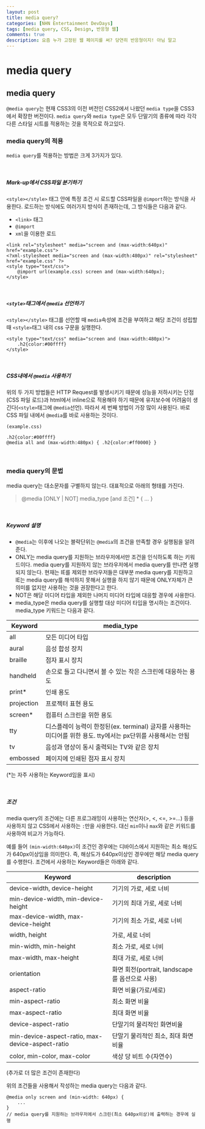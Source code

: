 ```yaml
---
layout: post
title: media query?
categories: [NHN Entertainment DevDays]
tags: [media query, CSS, Design, 반응형 웹]
comments: true
description: 요즘 누가 고정된 웹 페이지를 써? 당연히 반응형이지! 아님 말고
---
```


# media query #

## media query ##

`@media query`는 현재 CSS3의 이전 버전인 CSS2에서 나왔던 `media type`을 CSS3에서 확장한 버전이다. `media query`와 `media type`은 모두 단말기의 종류에 따라 각각 다른 스타일 시트를 적용하는 것을 목적으로 하고있다.

### media query의 적용 ###

`media query`를 적용하는 방법은 크게 3가지가 있다.

<br>

##### Mark-up에서 CSS파일 분기하기 #####

`<style></style>` 태그 안에 특정 조건 시 로드할 CSS파일을 `@import`하는 방식을 사용한다. 로드하는 방식에도 여러가지 방식이 존재하는데, 그 방식들은 다음과 같다.

- `<link>` 태그
- `@import`
- `xml`을 이용한 로드

```
<link rel="stylesheet" media="screen and (max-width:640px)" href="example.css">
<?xml-stylesheet media="screen and (max-width:480px)" rel="stylesheet" href="example.css" ?>
<style type="text/css">
	@import url(example.css) screen and (max-width:640px);
</style>
```

<br>

##### `<style>`태그에서 `@media` 선언하기 #####

`<style></style>` 태그를 선언할 때 `media`속성에 조건을 부여하고 해당 조건이 성립할 때 `<style>`태그 내의 css 구문을 실행한다. 

```
<style type="text/css" media="screen and (max-width:480px)">
	.h2{color:#00ffff}
</style>
```

<br>

##### CSS내에서 `@media` 사용하기 #####

위의 두 가지 방법들은 HTTP Request를 발생시키기 때문에 성능을 저하시키는 단점(CSS 파일 로드)과 html에서 inline으로 적용해야 하기 때문에 유지보수에 어려움이 생긴다(`<style>`태그에 `@media`선언). 따라서 세 번째 방법이 가장 많이 사용된다. 바로 CSS 파일 내에서 `@media`를 바로 사용하는 것이다.

```
(example.css)

.h2{color:#00ffff}
@media all and (max-width:480px) { .h2{color:#ff0000} }
```

<br>

### media query의 문법 ###

media query는 대소문자를 구별하지 않는다. 대표적으로 아래의 형태를 가진다.

> @media [ONLY | NOT] media_type [and 조건] * { ... }

<br>

##### Keyword 설명 #####

- `@media`는 이후에 나오는 블락단위는 `@media`의 조건을 만족할 경우 실행됨을 알려준다.
- ONLY는 media query를 지원하는 브라우저에서만 조건을 인식하도록 하는 키워드이다. media query를 지원하지 않는 브라우저에서 media query를 만나면 실행되지 않는다. 현재는 IE를 제외한 브라우저들은 대부분 media query를 지원하고 IE는 media query를 해석하지 못해서 실행을 하지 않기 때문에 ONLY자체가 큰 의미를 없지만 사용하는 것을 권장한다고 한다.
- NOT은 해당 미디어 타입을 제외한 나머지 미디어 타입에 대응할 경우에 사용한다.
- media_type은 media query를 실행할 대상 미디어 타입을 명시하는 조건이다. media_type 키워드는 다음과 같다.


| Keyword | media_type |
| --- | --- |
| all | 모든 미디어 타입 |
| aural | 음성 합성 장치 |
| braille | 점자 표시 장치 |
| handheld | 손으로 들고 다니면서 볼 수 있는 작은 스크린에 대응하는 용도 |
| print* | 인쇄 용도 |
| projection | 프로젝터 표현 용도 |
| screen* | 컴퓨터 스크린을 위한 용도 |
| tty | 디스플레이 능력이 한정된(ex. terminal) 글자를 사용하는 미디어를 위한 용도. tty에서는 px단위를 사용해서는 안됨 |
| tv | 음성과 영상이 동시 출력되는 TV와 같은 장치 |
| embossed | 페이지에 인쇄된 점자 표시 장치 |
(*는 자주 사용하는 Keyword임을 표시)

<br>

##### 조건 #####

media query의 조건에는 다른 프로그래밍이 사용하는 연산자(>, <, <=, >=...) 등을 사용하지 않고 CSS에서 사용하는 `:`만을 사용한다. 대신 `min`이나 `max`와 같은 키워드를 사용하여 비교가 가능하다.

예를 들어 `(min-width:640px)`이 조건인 경우에는 디바이스에서 지원하는 최소 해상도가 640px이상임을 의미한다. 즉, 해상도가 640px이상인 경우에만 해당 media query를 수행한다. 조건에서 사용하는 Keyword들은 아래와 같다.


| Keyword | description |
| --- | --- |
| device-width, device-height | 기기의 가로, 세로 너비 |
| min-device-width, min-device-height | 기기의 최대 가로, 세로 너비 |
| max-device-width, max-device-height | 기기의 최소 가로, 세로 너비 |
| width, height | 가로, 세로 너비 |
| min-width, min-height | 최소 가로, 세로 너비 |
| max-width, max-height | 최대 가로, 세로 너비 |
| orientation | 화면 회전(portrait, landscape를 옵션으로 사용) |
| aspect-ratio | 화면 비율(가로/세로) |
| min-aspect-ratio | 최소 화면 비율 |
| max-aspect-ratio | 최대 화면 비율 |
| device-aspect-ratio | 단말기의 물리적인 화면비율 |
| min-device-aspect-ratio, max-device-aspect-ratio | 단말기 물리적인 최소, 최대 화면 비율 |
| color, min-color, max-color | 색상 당 비트 수(자연수) |

(추가로 더 많은 조건이 존재한다)

위의 조건들을 사용해서 작성하는 media query는 다음과 같다.

```
@media only screen and (min-width: 640px) {
	...
}
// media query를 지원하는 브라우저에서 스크린(최소 640px이상)에 출력하는 경우에 실행
```


